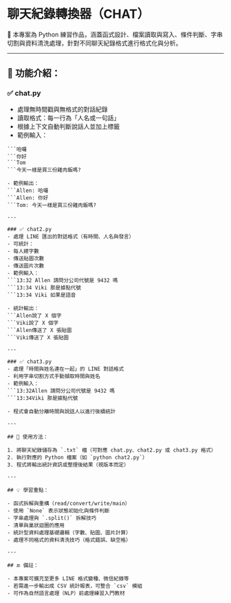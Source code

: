 # 聊天紀錄轉換器（CHAT）

📌 本專案為 Python 練習作品，涵蓋函式設計、檔案讀取與寫入、條件判斷、字串切割與資料清洗處理，針對不同聊天紀錄格式進行格式化與分析。

---

## 🔧 功能介紹：

### ✅ chat.py
- 處理無時間戳與無格式的對話紀錄  
- 讀取格式：每一行為「人名或一句話」  
- 根據上下文自動判斷說話人並加上標籤  
- 範例輸入：
```Allen
```哈囉
```你好
```Tom
```今天一樣是買三份雞肉飯嗎?

- 範例輸出：
```Allen: 哈囉
```Allen: 你好
```Tom: 今天一樣是買三份雞肉飯嗎?

---

### ✅ chat2.py
- 處理 LINE 匯出的對話格式（有時間、人名與發言）  
- 可統計：
- 每人總字數
- 傳送貼圖次數
- 傳送圖片次數  
- 範例輸入：
```13:32 Allen 請問分公司代號是 9432 嗎
```13:34 Viki 那是據點代號
```13:34 Viki 如果是語音

- 統計輸出：
```Allen說了 X 個字
```Viki說了 X 個字
```Allen傳送了 X 張貼圖
```Viki傳送了 X 張貼圖

---

### ✅ chat3.py
- 處理「時間與姓名連在一起」的 LINE 對話格式  
- 利用字串切割方式手動擷取時間與姓名  
- 範例輸入：
```13:32Allen 請問分公司代號是 9432 嗎
```13:34Viki 那是據點代號

- 程式會自動分離時間與說話人以進行後續統計

---

## 🧪 使用方法：

1. 將聊天紀錄儲存為 `.txt` 檔（可對應 chat.py、chat2.py 或 chat3.py 格式）
2. 執行對應的 Python 檔案（如 `python chat2.py`）
3. 程式將輸出統計資訊或整理後結果（視版本而定）

---

## 💡 學習重點：

- 函式拆解與重構（read/convert/write/main）
- 使用 `None` 表示狀態初始化與條件判斷
- 字串處理與 `.split()` 拆解技巧
- 清單與巢狀迴圈的應用
- 統計型資料處理基礎邏輯（字數、貼圖、圖片計算）
- 處理不同格式的資料清洗技巧（格式錯誤、缺空格）

---

## 🔚 備註：

- 本專案可擴充至更多 LINE 格式變種、微信紀錄等
- 若需進一步輸出成 CSV 統計報表，可整合 `csv` 模組
- 可作為自然語言處理（NLP）前處理練習入門教材
